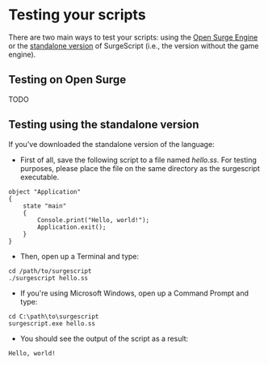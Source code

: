 Testing your scripts
====================

There are two main ways to test your scripts: using the [Open Surge Engine](../download#open-surge) or the [standalone version](../download#standalone-version) of SurgeScript (i.e., the version without the game engine).

Testing on Open Surge
---------------------

TODO

Testing using the standalone version
------------------------------------

If you've downloaded the standalone version of the language:

- First of all, save the following script to a file named *hello.ss*. For testing purposes, please place the file on the same directory as the surgescript executable.
```
object "Application"
{
    state "main"
    {
        Console.print("Hello, world!");
        Application.exit();
    }
}
```
- Then, open up a Terminal and type:
```
cd /path/to/surgescript
./surgescript hello.ss
```
- If you're using Microsoft Windows, open up a Command Prompt and type:
```
cd C:\path\to\surgescript
surgescript.exe hello.ss
```
- You should see the output of the script as a result:
```
Hello, world!
```